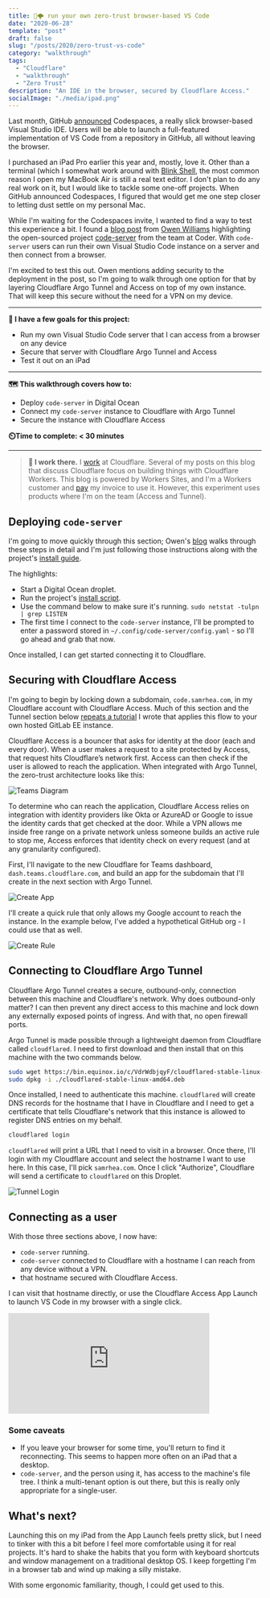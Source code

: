 ```yaml
---
title: 🔐🌩️ run your own zero-trust browser-based VS Code
date: "2020-06-28"
template: "post"
draft: false
slug: "/posts/2020/zero-trust-vs-code"
category: "walkthrough"
tags:
  - "Cloudflare"
  - "walkthrough"
  - "Zero Trust"
description: "An IDE in the browser, secured by Cloudflare Access."
socialImage: "./media/ipad.png"
---
```


Last month, GitHub [announced](https://github.blog/2020-05-06-new-from-satellite-2020-github-codespaces-github-discussions-securing-code-in-private-repositories-and-more/) Codespaces, a really slick browser-based Visual Studio IDE. Users will be able to launch a full-featured implementation of VS Code from a repository in GitHub, all without leaving the browser.

I purchased an iPad Pro earlier this year and, mostly, love it. Other than a terminal (which I somewhat work around with [Blink Shell](https://blink.sh), the most common reason I open my MacBook Air is still a real text editor. I don't plan to do any real work on it, but I would like to tackle some one-off projects. When GitHub announced Codespaces, I figured that would get me one step closer to letting dust settle on my personal Mac.

While I'm waiting for the Codespaces invite, I wanted to find a way to test this experience a bit. I found a [blog post](https://medium.com/@ow/its-finally-possible-to-code-web-apps-on-an-ipad-pro-90ad9c1fb59a) from [Owen Williams](https://twitter.com/ow) highlighting the open-sourced project [code-server](https://github.com/cdr/code-server) from the team at Coder. With `code-server` users can run their own Visual Studio Code instance on a server and then connect from a browser.

I'm excited to test this out. Owen mentions adding security to the deployment in the post, so I'm going to walk through one option for that by layering Cloudflare Argo Tunnel and Access on top of my own instance. That will keep this secure without the need for a VPN on my device.

---

**🎯 I have a few goals for this project:**

* Run my own Visual Studio Code server that I can access from a browser on any device
* Secure that server with Cloudflare Argo Tunnel and Access
* Test it out on an iPad

---

**🗺️ This walkthrough covers how to:**

* Deploy `code-server` in Digital Ocean
* Connect my `code-server` instance to Cloudflare with Argo Tunnel
* Secure the instance with Cloudflare Access

**⏲️Time to complete: < 30 minutes**

---

> **👔 I work there.** I [work](https://www.linkedin.com/in/samrhea/) at Cloudflare. Several of my posts on this blog that discuss Cloudflare focus on building things with Cloudflare Workers. This blog is powered by Workers Sites, and I'm a Workers customer and [pay](https://twitter.com/LakeAustinBlvd/status/1200380340382191617) my invoice to use it. However, this experiment uses products where I'm on the team (Access and Tunnel).

## Deploying `code-server`

I'm going to move quickly through this section; Owen's [blog](https://medium.com/@ow/its-finally-possible-to-code-web-apps-on-an-ipad-pro-90ad9c1fb59a) walks through these steps in detail and I'm just following those instructions along with the project's [install guide](https://github.com/cdr/code-server).

The highlights:
* Start a Digital Ocean droplet.
* Run the project's [install script](https://github.com/cdr/code-server).
* Use the command below to make sure it's running.
`sudo netstat -tulpn | grep LISTEN`
* The first time I connect to the `code-server` instance, I'll be prompted to enter a password stored in `~/.config/code-server/config.yaml` - so I'll go ahead and grab that now.

Once installed, I can get started connecting it to Cloudflare.

## Securing with Cloudflare Access

I'm going to begin by locking down a subdomain, `code.samrhea.com`, in my Cloudflare account with Cloudflare Access. Much of this section and the Tunnel section below [repeats a tutorial](https://blog.samrhea.com/post/gitlab-auth/) I wrote that applies this flow to your own hosted GitLab EE instance.

Cloudflare Access is a bouncer that asks for identity at the door (each and every door). When a user makes a request to a site protected by Access, that request hits Cloudflare’s network first. Access can then check if the user is allowed to reach the application. When integrated with Argo Tunnel, the zero-trust architecture looks like this:

![Teams Diagram](/media/post-images/tunnel-demos/teams-diagram.png)

To determine who can reach the application, Cloudflare Access relies on integration with identity providers like Okta or AzureAD or Google to issue the identity cards that get checked at the door. While a VPN allows me inside free range on a private network unless someone builds an active rule to stop me, Access enforces that identity check on every request (and at any granularity configured).

First, I'll navigate to the new Cloudflare for Teams dashboard, `dash.teams.cloudflare.com`, and build an app for the subdomain that I'll create in the next section with Argo Tunnel.

![Create App](./media/create-app.png)

I'll create a quick rule that only allows my Google account to reach the instance. In the example below, I've added a hypothetical GitHub org - I could use that as well.

![Create Rule](./media/create-rule.png)

## Connecting to Cloudflare Argo Tunnel

Cloudflare Argo Tunnel creates a secure, outbound-only, connection between this machine and Cloudflare's network. Why does outbound-only matter? I can then prevent any direct access to this machine and lock down any externally exposed points of ingress. And with that, no open firewall ports.

Argo Tunnel is made possible through a lightweight daemon from Cloudflare called `cloudflared`. I need to first download and then install that on this machine with the two commands below.

```sh
sudo wget https://bin.equinox.io/c/VdrWdbjqyF/cloudflared-stable-linux-amd64.deb
sudo dpkg -i ./cloudflared-stable-linux-amd64.deb
```

Once installed, I need to authenticate this machine. `cloudflared` will create DNS records for the hostname that I have in Cloudflare and I need to get a certificate that tells Cloudflare's network that this instance is allowed to register DNS entries on my behalf.

```bash
cloudflared login
```

`cloudflared` will print a URL that I need to visit in a browser. Once there, I'll login with my Cloudflare account and select the hostname I want to use here. In this case, I'll pick `samrhea.com`. Once I click "Authorize", Cloudflare will send a certificate to `cloudflared` on this Droplet.

![Tunnel Login](../../2021/2021-08-29-browser-mac/media/tunnel-login.png)

## Connecting as a user

With those three sections above, I now have:
* `code-server` running.
* `code-server` connected to Cloudflare with a hostname I can reach from any device without a VPN.
* that hostname secured with Cloudflare Access.

I can visit that hostname directly, or use the Cloudflare Access App Launch to launch VS Code in my browser with a single click.

<iframe
  src="https://iframe.videodelivery.net/4cfa3ebd9ec4d59156fd620d19e959e5"
  style="border: none;"
  height="200"
  width="400"
  allow="accelerometer; gyroscope; autoplay; encrypted-media; picture-in-picture;"
  allowfullscreen="true"
></iframe>

### Some caveats

* If you leave your browser for some time, you'll return to find it reconnecting. This seems to happen more often on an iPad that a desktop.
* `code-server`, and the person using it, has access to the machine's file tree. I think a multi-tenant option is out there, but this is really only appropriate for a single-user.

## What's next?

Launching this on my iPad from the App Launch feels pretty slick, but I need to tinker with this a bit before I feel more comfortable using it for real projects. It's hard to shake the habits that you form with keyboard shortcuts and window management on a traditional desktop OS. I keep forgetting I'm in a browser tab and wind up making a silly mistake.

With some ergonomic familiarity, though, I could get used to this.